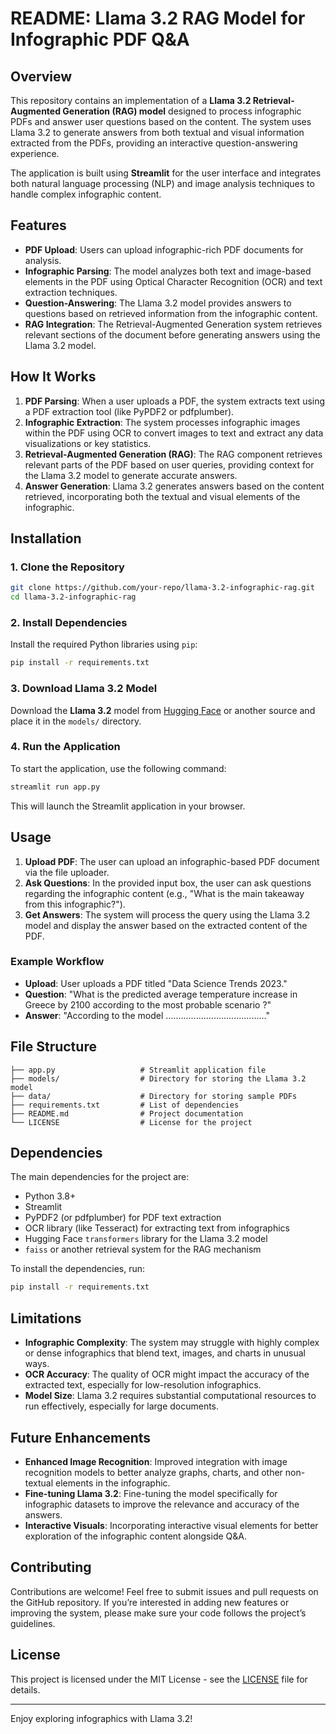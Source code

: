 # README: Llama 3.2 RAG Model for Infographic PDF Q&A

## Overview

This repository contains an implementation of a **Llama 3.2 Retrieval-Augmented Generation (RAG) model** designed to process infographic PDFs and answer user questions based on the content. The system uses Llama 3.2 to generate answers from both textual and visual information extracted from the PDFs, providing an interactive question-answering experience.

The application is built using **Streamlit** for the user interface and integrates both natural language processing (NLP) and image analysis techniques to handle complex infographic content.

## Features

- **PDF Upload**: Users can upload infographic-rich PDF documents for analysis.
- **Infographic Parsing**: The model analyzes both text and image-based elements in the PDF using Optical Character Recognition (OCR) and text extraction techniques.
- **Question-Answering**: The Llama 3.2 model provides answers to questions based on retrieved information from the infographic content.
- **RAG Integration**: The Retrieval-Augmented Generation system retrieves relevant sections of the document before generating answers using the Llama 3.2 model.

## How It Works

1. **PDF Parsing**: When a user uploads a PDF, the system extracts text using a PDF extraction tool (like PyPDF2 or pdfplumber).
2. **Infographic Extraction**: The system processes infographic images within the PDF using OCR to convert images to text and extract any data visualizations or key statistics.
3. **Retrieval-Augmented Generation (RAG)**: The RAG component retrieves relevant parts of the PDF based on user queries, providing context for the Llama 3.2 model to generate accurate answers.
4. **Answer Generation**: Llama 3.2 generates answers based on the content retrieved, incorporating both the textual and visual elements of the infographic.

## Installation

### 1. Clone the Repository

```bash
git clone https://github.com/your-repo/llama-3.2-infographic-rag.git
cd llama-3.2-infographic-rag
```

### 2. Install Dependencies

Install the required Python libraries using `pip`:

```bash
pip install -r requirements.txt
```

### 3. Download Llama 3.2 Model

Download the **Llama 3.2** model from [Hugging Face](https://huggingface.co/) or another source and place it in the `models/` directory.

### 4. Run the Application

To start the application, use the following command:

```bash
streamlit run app.py
```

This will launch the Streamlit application in your browser.

## Usage

1. **Upload PDF**: The user can upload an infographic-based PDF document via the file uploader.
2. **Ask Questions**: In the provided input box, the user can ask questions regarding the infographic content (e.g., "What is the main takeaway from this infographic?").
3. **Get Answers**: The system will process the query using the Llama 3.2 model and display the answer based on the extracted content of the PDF.

### Example Workflow

- **Upload**: User uploads a PDF titled "Data Science Trends 2023."
- **Question**: "What is the predicted average temperature increase in Greece by 2100 according to the most probable scenario ?"
- **Answer**: "According to the model ........................................"

## File Structure

```
├── app.py                   # Streamlit application file
├── models/                  # Directory for storing the Llama 3.2 model
├── data/                    # Directory for storing sample PDFs
├── requirements.txt         # List of dependencies
├── README.md                # Project documentation
└── LICENSE                  # License for the project
```

## Dependencies

The main dependencies for the project are:

- Python 3.8+
- Streamlit
- PyPDF2 (or pdfplumber) for PDF text extraction
- OCR library (like Tesseract) for extracting text from infographics
- Hugging Face `transformers` library for the Llama 3.2 model
- `faiss` or another retrieval system for the RAG mechanism

To install the dependencies, run:

```bash
pip install -r requirements.txt
```

## Limitations

- **Infographic Complexity**: The system may struggle with highly complex or dense infographics that blend text, images, and charts in unusual ways.
- **OCR Accuracy**: The quality of OCR might impact the accuracy of the extracted text, especially for low-resolution infographics.
- **Model Size**: Llama 3.2 requires substantial computational resources to run effectively, especially for large documents.

## Future Enhancements

- **Enhanced Image Recognition**: Improved integration with image recognition models to better analyze graphs, charts, and other non-textual elements in the infographic.
- **Fine-tuning Llama 3.2**: Fine-tuning the model specifically for infographic datasets to improve the relevance and accuracy of the answers.
- **Interactive Visuals**: Incorporating interactive visual elements for better exploration of the infographic content alongside Q&A.

## Contributing

Contributions are welcome! Feel free to submit issues and pull requests on the GitHub repository. If you’re interested in adding new features or improving the system, please make sure your code follows the project’s guidelines.

## License

This project is licensed under the MIT License - see the [LICENSE](LICENSE) file for details.

---

Enjoy exploring infographics with Llama 3.2!

